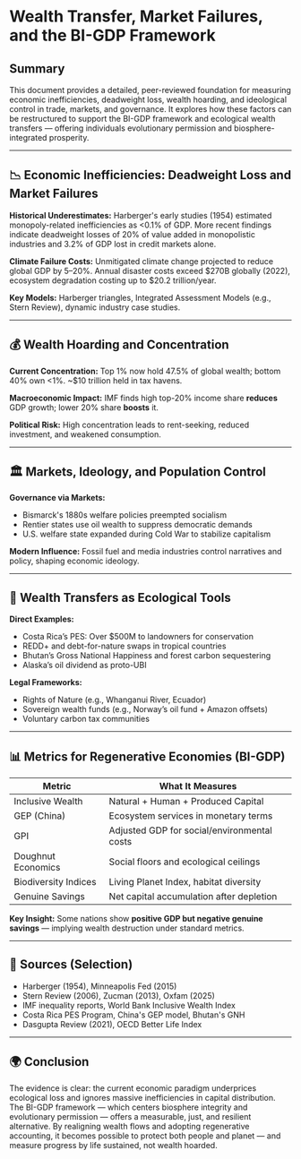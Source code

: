 
# Wealth Transfer, Market Failures, and the BI-GDP Framework

## Summary

This document provides a detailed, peer-reviewed foundation for measuring economic inefficiencies, deadweight loss, wealth hoarding, and ideological control in trade, markets, and governance. It explores how these factors can be restructured to support the BI-GDP framework and ecological wealth transfers — offering individuals evolutionary permission and biosphere-integrated prosperity.

---

## 📉 Economic Inefficiencies: Deadweight Loss and Market Failures

**Historical Underestimates:** Harberger's early studies (1954) estimated monopoly-related inefficiencies as <0.1% of GDP. More recent findings indicate deadweight losses of 20% of value added in monopolistic industries and 3.2% of GDP lost in credit markets alone.

**Climate Failure Costs:** Unmitigated climate change projected to reduce global GDP by 5–20%. Annual disaster costs exceed $270B globally (2022), ecosystem degradation costing up to $20.2 trillion/year.

**Key Models:** Harberger triangles, Integrated Assessment Models (e.g., Stern Review), dynamic industry case studies.

---

## 💰 Wealth Hoarding and Concentration

**Current Concentration:** Top 1% now hold 47.5% of global wealth; bottom 40% own <1%. ~$10 trillion held in tax havens.

**Macroeconomic Impact:** IMF finds high top-20% income share **reduces** GDP growth; lower 20% share **boosts** it.

**Political Risk:** High concentration leads to rent-seeking, reduced investment, and weakened consumption.

---

## 🏛️ Markets, Ideology, and Population Control

**Governance via Markets:**
- Bismarck's 1880s welfare policies preempted socialism
- Rentier states use oil wealth to suppress democratic demands
- U.S. welfare state expanded during Cold War to stabilize capitalism

**Modern Influence:** Fossil fuel and media industries control narratives and policy, shaping economic ideology.

---

## 🌱 Wealth Transfers as Ecological Tools

**Direct Examples:**
- Costa Rica’s PES: Over $500M to landowners for conservation
- REDD+ and debt-for-nature swaps in tropical countries
- Bhutan’s Gross National Happiness and forest carbon sequestering
- Alaska’s oil dividend as proto-UBI

**Legal Frameworks:**
- Rights of Nature (e.g., Whanganui River, Ecuador)
- Sovereign wealth funds (e.g., Norway’s oil fund + Amazon offsets)
- Voluntary carbon tax communities

---

## 📊 Metrics for Regenerative Economies (BI-GDP)

| **Metric**                     | **What It Measures**                              |
|-------------------------------|---------------------------------------------------|
| Inclusive Wealth               | Natural + Human + Produced Capital                |
| GEP (China)                    | Ecosystem services in monetary terms              |
| GPI                            | Adjusted GDP for social/environmental costs       |
| Doughnut Economics             | Social floors and ecological ceilings             |
| Biodiversity Indices           | Living Planet Index, habitat diversity            |
| Genuine Savings                | Net capital accumulation after depletion          |

**Key Insight:** Some nations show **positive GDP but negative genuine savings** — implying wealth destruction under standard metrics.

---

## 📁 Sources (Selection)

- Harberger (1954), Minneapolis Fed (2015)
- Stern Review (2006), Zucman (2013), Oxfam (2025)
- IMF inequality reports, World Bank Inclusive Wealth Index
- Costa Rica PES Program, China's GEP model, Bhutan's GNH
- Dasgupta Review (2021), OECD Better Life Index

---

## 🌍 Conclusion

The evidence is clear: the current economic paradigm underprices ecological loss and ignores massive inefficiencies in capital distribution. The BI-GDP framework — which centers biosphere integrity and evolutionary permission — offers a measurable, just, and resilient alternative. By realigning wealth flows and adopting regenerative accounting, it becomes possible to protect both people and planet — and measure progress by life sustained, not wealth hoarded.
